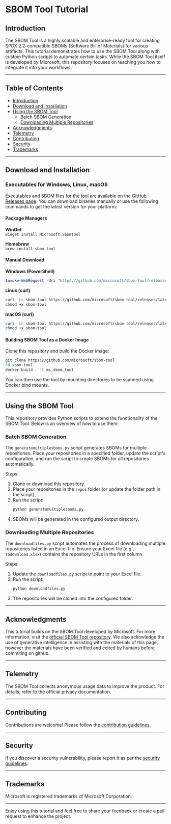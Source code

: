 # SBOM Tool Tutorial

## Introduction
The SBOM Tool is a highly scalable and enterprise-ready tool for creating SPDX 2.2-compatible SBOMs (Software Bill of Materials) for various artifacts. This tutorial demonstrates how to use the SBOM Tool along with custom Python scripts to automate certain tasks. While the SBOM Tool itself is developed by Microsoft, this repository focuses on teaching you how to integrate it into your workflows.

---

## Table of Contents

- [Introduction](#introduction)
- [Download and Installation](#download-and-installation)
- [Using the SBOM Tool](#using-the-sbom-tool)
  - [Batch SBOM Generation](#batch-sbom-generation)
  - [Downloading Multiple Repositories](#downloading-multiple-repositories)
- [Acknowledgments](#acknowledgments)
- [Telemetry](#telemetry)
- [Contributing](#contributing)
- [Security](#security)
- [Trademarks](#trademarks)

---

## Download and Installation

### Executables for Windows, Linux, macOS
Executables and SBOM files for the tool are available on the [GitHub Releases page](https://github.com/microsoft/sbom-tool/releases). You can download binaries manually or use the following commands to get the latest version for your platform:

#### Package Managers

**WinGet**  
`winget install Microsoft.SbomTool`

**Homebrew**  
`brew install sbom-tool`

#### Manual Download

**Windows (PowerShell)**  
```powershell
Invoke-WebRequest -Uri "https://github.com/microsoft/sbom-tool/releases/latest/download/sbom-tool-win-x64.exe" -OutFile "sbom-tool.exe"
```

**Linux (curl)**  
```bash
curl -Lo sbom-tool https://github.com/microsoft/sbom-tool/releases/latest/download/sbom-tool-linux-x64
chmod +x sbom-tool
```

**macOS (curl)**  
```bash
curl -Lo sbom-tool https://github.com/microsoft/sbom-tool/releases/latest/download/sbom-tool-osx-x64
chmod +x sbom-tool
```

#### Building SBOM Tool as a Docker Image

Clone this repository and build the Docker image:

```bash
git clone https://github.com/microsoft/sbom-tool
cd sbom-tool
docker build . -t ms_sbom_tool
```

You can then use the tool by mounting directories to be scanned using Docker bind mounts.

---

## Using the SBOM Tool

This repository provides Python scripts to extend the functionality of the SBOM Tool. Below is an overview of how to use them:

### Batch SBOM Generation
The `generatemultiplesboms.py` script generates SBOMs for multiple repositories. Place your repositories in a specified folder, update the script's configuration, and run the script to create SBOMs for all repositories automatically.

Steps:
1. Clone or download this repository.
2. Place your repositories in the `repos` folder (or update the folder path in the script).
3. Run the script:
   ```bash
   python generatemultiplesboms.py
   ```
4. SBOMs will be generated in the configured output directory.

### Downloading Multiple Repositories
The `downloadfiles.py` script automates the process of downloading multiple repositories listed in an Excel file. Ensure your Excel file (e.g., `todownload.xlsx`) contains the repository URLs in the first column.

Steps:
1. Update the `downloadfiles.py` script to point to your Excel file.
2. Run the script:
   ```bash
   python downloadfiles.py
   ```
3. The repositories will be cloned into the configured folder.

---

## Acknowledgments
This tutorial builds on the SBOM Tool developed by Microsoft. For more information, visit the [official SBOM Tool repository](https://github.com/microsoft/sbom-tool). We also ackowledge the use of generative intelligence in assisting with the materials of this page, however the materials have been verified and edited by humans before commiting on github.

---

## Telemetry
The SBOM Tool collects anonymous usage data to improve the product. For details, refer to the official privacy documentation.

---

## Contributing
Contributions are welcome! Please follow the [contribution guidelines](https://github.com/microsoft/sbom-tool/blob/main/CONTRIBUTING.md).

---

## Security
If you discover a security vulnerability, please report it as per the [security guidelines](https://github.com/microsoft/sbom-tool/blob/main/SECURITY.md).

---

## Trademarks
Microsoft is registered trademarks of Microsoft Corporation.

---
Enjoy using this tutorial and feel free to share your feedback or create a pull request to enhance the project.

